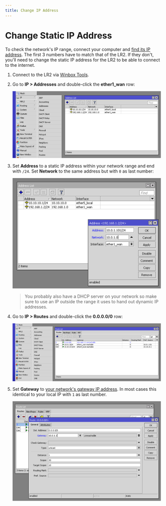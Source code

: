 ```yaml
---
title: Change IP Address
---
```


# Change Static IP Address
To check the network's IP range, connect your computer and [find its IP address](https://kb.iu.edu/d/aapa). The first 3 numbers have to match that of the LR2. If they don't, you'll need to change the static IP address for the LR2 to be able to connect to the internet.

1.  Connect to the LR2 via [Winbox Tools](winbox.md).
2.  Go to **IP > Addresses** and double-click the **ether1_wan** row: 

    ![IP > Addresses](ip-addresses.png)

3.  Set **Address** to a static IP address within your network range and end with `/24`. Set **Network** to the same address but with `0` as last number:

    ![Address](ip-address.png)

    > You probably also have a DHCP server on your network so make sure to use an IP outside the range it uses to hand out dynamic IP addresses.
    
4.  Go to **IP > Routes** and double-click the **0.0.0.0/0** row:

    ![IP > Routes](ip-routes.png)
    
5.  Set **Gateway** to [your network's gateway IP address](http://www.noip.com/support/knowledgebase/finding-your-default-gateway/). In most cases this identical to your local IP with `1` as last number.

    ![Route](ip-route.png)
